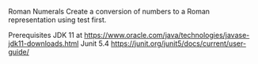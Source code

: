 Roman Numerals
Create a conversion of numbers to a Roman representation using test first.

Prerequisites
JDK 11 at https://www.oracle.com/java/technologies/javase-jdk11-downloads.html
Junit 5.4 https://junit.org/junit5/docs/current/user-guide/
